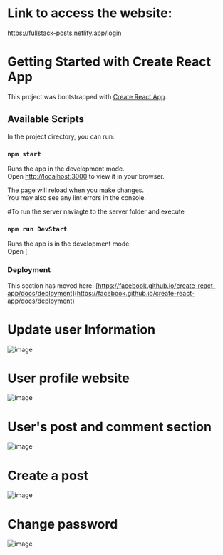 # Link to access the website:
https://fullstack-posts.netlify.app/login


# Getting Started with Create React App

This project was bootstrapped with [Create React App](https://github.com/facebook/create-react-app).

## Available Scripts

In the project directory, you can run:

### `npm start`

Runs the app in the development mode.\
Open [http://localhost:3000](http://localhost:3000) to view it in your browser.

The page will reload when you make changes.\
You may also see any lint errors in the console.

#To run the server naviagte to the server folder and execute
### `npm run DevStart`

Runs the app is in the development mode.\
Open [
### Deployment

This section has moved here: [https://facebook.github.io/create-react-app/docs/deployment](https://facebook.github.io/create-react-app/docs/deployment)

# Update user Information
![image](https://github.com/Consolefun/Full-Stack-Posts-Client/assets/46702069/953d34bc-049a-4cf5-a44c-888c6d6616ad)

# User profile website
![image](https://github.com/Consolefun/Full-Stack-Posts-Client/assets/46702069/480f1fef-10d1-4c5b-a138-b250192adce3)

# User's post and comment section
![image](https://github.com/Consolefun/Full-Stack-Posts-Client/assets/46702069/0043220a-afb3-40c5-9c54-2edf8aa5e689)

# Create a  post
![image](https://github.com/Consolefun/Full-Stack-Posts-Client/assets/46702069/b7581b51-4d18-4b25-ba28-db0ee27a8056)

# Change password
![image](https://github.com/Consolefun/Full-Stack-Posts-Client/assets/46702069/c6f8d878-b5f6-422c-a122-842bd83d467a)


